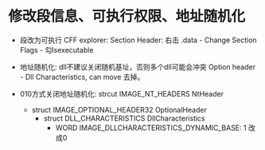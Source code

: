 
# 修改段信息、可执行权限、地址随机化

- 段改为可执行
CFF explorer: 
Section Header: 右击 .data - Change Section Flags - 勾Isexecutable
- 地址随机化: dll不建议关闭随机基址，否则多个dll可能会冲突
Option header - Dll Characteristics, can move 去掉。

- 010方式关闭地址随机化: 
    strcut IMAGE_NT_HEADERS NtHeader
    - struct IMAGE_OPTIONAL_HEADER32 OptionalHeader
        - struct DLL_CHARACTERISTICS DllCharacteristics
            - WORD IMAGE_DLLCHARACTERISTICS_DYNAMIC_BASE: 1 改成0